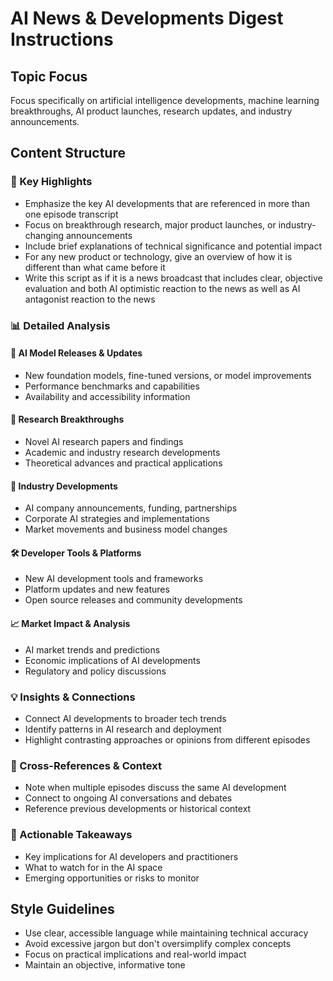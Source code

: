 # AI News & Developments Digest Instructions

## Topic Focus
Focus specifically on artificial intelligence developments, machine learning breakthroughs, AI product launches, research updates, and industry announcements.

## Content Structure

### 🌟 Key Highlights
- Emphasize the key AI developments that are referenced in more than one episode transcript
- Focus on breakthrough research, major product launches, or industry-changing announcements
- Include brief explanations of technical significance and potential impact
- For any new product or technology, give an overview of how it is different than what came before it
- Write this script as if it is a news broadcast that includes clear, objective evaluation and both AI optimistic reaction to the news as well as AI antagonist reaction to the news

### 📊 Detailed Analysis

#### 🤖 AI Model Releases & Updates
- New foundation models, fine-tuned versions, or model improvements
- Performance benchmarks and capabilities
- Availability and accessibility information

#### 🔬 Research Breakthroughs
- Novel AI research papers and findings
- Academic and industry research developments
- Theoretical advances and practical applications

#### 🏢 Industry Developments
- AI company announcements, funding, partnerships
- Corporate AI strategies and implementations
- Market movements and business model changes

#### 🛠️ Developer Tools & Platforms
- New AI development tools and frameworks
- Platform updates and new features
- Open source releases and community developments

#### 📈 Market Impact & Analysis
- AI market trends and predictions
- Economic implications of AI developments
- Regulatory and policy discussions

### 💡 Insights & Connections
- Connect AI developments to broader tech trends
- Identify patterns in AI research and deployment
- Highlight contrasting approaches or opinions from different episodes

### 🔗 Cross-References & Context
- Note when multiple episodes discuss the same AI development
- Connect to ongoing AI conversations and debates
- Reference previous developments or historical context

### 🎯 Actionable Takeaways
- Key implications for AI developers and practitioners
- What to watch for in the AI space
- Emerging opportunities or risks to monitor

## Style Guidelines
- Use clear, accessible language while maintaining technical accuracy
- Avoid excessive jargon but don't oversimplify complex concepts
- Focus on practical implications and real-world impact
- Maintain an objective, informative tone